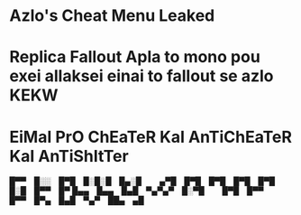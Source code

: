 # Azlo's Cheat Menu Leaked
# Replica Fallout Apla to mono pou exei allaksei einai to fallout se azlo KEKW
# EiMaI PrO ChEaTeR KaI AnTiChEaTeR KaI AnTiShItTer

█▀▀ █░░ █▀█ █░█░█ █▄░█   ▄▀█ █▀█ █▀█ █▀█ █▀█ █░█ █▀▀ █▀
█▄▄ █▄▄ █▄█ ▀▄▀▄▀ █░▀█   █▀█ █▀▀ █▀▀ █▀▄ █▄█ ▀▄▀ ██▄ ▄█
